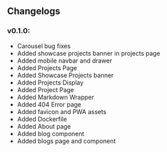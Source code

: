 ## Changelogs

### **v0.1.0**:

- Carousel bug fixes
- Added showcase projects banner in projects page
- Added mobile navbar and drawer
- Added Projects Page
- Added Showcase Projects banner
- Added Projects Display
- Added Project Page
- Added Markdown Wrapper
- Added 404 Error page
- Added favicon and PWA assets
- Added Dockerfile
- Added About page
- Added blog component
- Added blogs page and component
